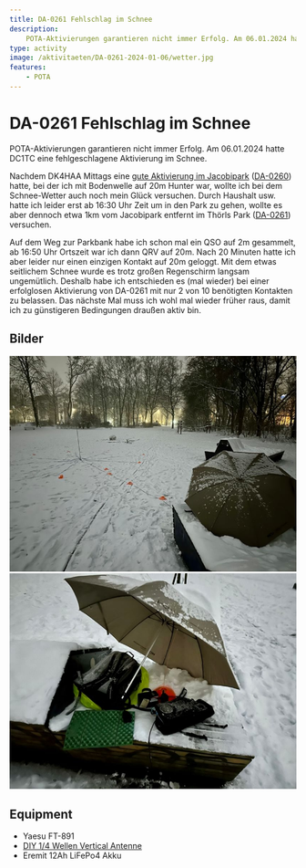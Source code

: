```yaml
---
title: DA-0261 Fehlschlag im Schnee
description:
    POTA-Aktivierungen garantieren nicht immer Erfolg. Am 06.01.2024 hatte DC1TC eine fehlgeschlagene Aktivierung im Schnee.
type: activity
image: /aktivitaeten/DA-0261-2024-01-06/wetter.jpg
features:
    - POTA
---
```


# DA-0261 Fehlschlag im Schnee

POTA-Aktivierungen garantieren nicht immer Erfolg. Am 06.01.2024 hatte DC1TC eine fehlgeschlagene Aktivierung im Schnee.

Nachdem DK4HAA Mittags eine [gute Aktivierung im Jacobipark](/aktivitaeten/2024-01-06-DA-0260.html) ([DA-0260](https://pota.app/#/park/DA-0260)) hatte, bei der ich mit Bodenwelle auf 20m Hunter war, wollte ich bei dem Schnee-Wetter auch noch mein Glück versuchen.
Durch Haushalt usw. hatte ich leider erst ab 16:30 Uhr Zeit um in den Park zu gehen, wollte es aber dennoch etwa 1km vom Jacobipark entfernt im Thörls Park ([DA-0261](https://pota.app/#/park/DA-0261)) versuchen.

Auf dem Weg zur Parkbank habe ich schon mal ein QSO auf 2m gesammelt, ab 16:50 Uhr Ortszeit war ich dann QRV auf 20m. Nach 20 Minuten hatte ich aber leider nur einen einzigen Kontakt auf 20m geloggt. Mit dem etwas seitlichem Schnee wurde es trotz großen Regenschirm langsam ungemütlich. Deshalb habe ich entschieden es (mal wieder) bei einer erfolglosen Aktivierung von DA-0261 mit nur 2 von 10 benötigten Kontakten zu belassen. Das nächste Mal muss ich wohl mal wieder früher raus, damit ich zu günstigeren Bedingungen draußen aktiv bin.

## Bilder

![Schnee-Wetter in DA-0261](/aktivitaeten/DA-0261-2024-01-06/wetter.jpg)
![Bild von beschneitem Equipment unter Regenschirm](/aktivitaeten/DA-0261-2024-01-06/equipment.jpg)

## Equipment
- Yaesu FT-891
- [DIY 1/4 Wellen Vertical Antenne](/diy/teleskop-viertelwellen-vertical.html)
- Eremit 12Ah LiFePo4 Akku
